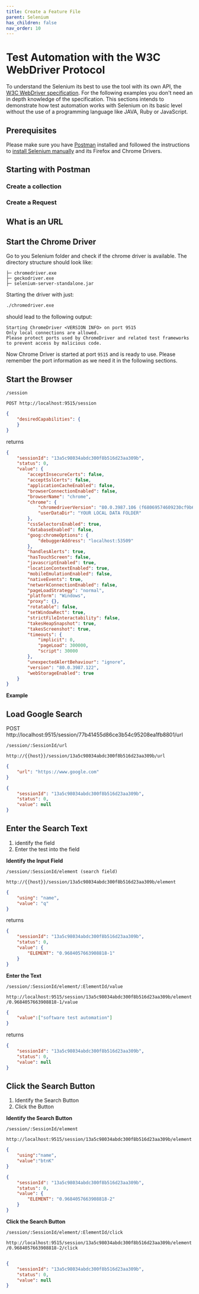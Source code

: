 ```yaml
---
title: Create a Feature File
parent: Selenium
has_children: false
nav_order: 10
---
```


# Test Automation with the W3C WebDriver Protocol

To understand the Selenium its best to use the tool with its own API, the 
[W3C WebDriver specification](https://w3c.github.io/webdriver/). For the following examples you don't need 
an in depth knowledge of the specification. This sections intends to demonstrate how test automation works
with Selenium on its basic level without the use of a programming language like JAVA, Ruby or JavaScript.

## Prerequisites

Please make sure you have [Postman](https://www.postman.com/downloads/) installed and followed the instructions to 
[install Selenium manually](../docs/WEB_SETUP.md#manual-installation-by-downloading-the-server-and-driver-files) and its Firefox and Chrome Drivers.

## Starting with Postman

### Create a collection

### Create a Request

## What is an URL

## Start the Chrome Driver

Go to you Selenium folder and check if the chrome driver is available. The directory structure should look like:

````text
├─ chromedriver.exe
├─ geckodriver.exe
├─ selenium-server-standalone.jar
````

Starting the driver with just:

````bash
./chromedriver.exe
````

should lead to the following output:

````text
Starting ChromeDriver <VERSION INFO> on port 9515
Only local connections are allowed.
Please protect ports used by ChromeDriver and related test frameworks to prevent access by malicious code.
````

Now Chrome Driver is started at port ``9515`` and is ready to use. Please remember the port information as we need it in
the following sections.

## Start the Browser


``/session``

``POST http://localhost:9515/session``

````json
{
    "desiredCapabilities": {
    }
}
````

returns 

````json
{
    "sessionId": "13a5c98034abdc300f8b516d23aa309b",
    "status": 0,
    "value": {
        "acceptInsecureCerts": false,
        "acceptSslCerts": false,
        "applicationCacheEnabled": false,
        "browserConnectionEnabled": false,
        "browserName": "chrome",
        "chrome": {
            "chromedriverVersion": "80.0.3987.106 (f68069574609230cf9b635cd784cfb1bf81bb53a-refs/branch-heads/3987@{#882})",
            "userDataDir": "YOUR LOCAL DATA FOLDER"
        },
        "cssSelectorsEnabled": true,
        "databaseEnabled": false,
        "goog:chromeOptions": {
            "debuggerAddress": "localhost:53509"
        },
        "handlesAlerts": true,
        "hasTouchScreen": false,
        "javascriptEnabled": true,
        "locationContextEnabled": true,
        "mobileEmulationEnabled": false,
        "nativeEvents": true,
        "networkConnectionEnabled": false,
        "pageLoadStrategy": "normal",
        "platform": "Windows",
        "proxy": {},
        "rotatable": false,
        "setWindowRect": true,
        "strictFileInteractability": false,
        "takesHeapSnapshot": true,
        "takesScreenshot": true,
        "timeouts": {
            "implicit": 0,
            "pageLoad": 300000,
            "script": 30000
        },
        "unexpectedAlertBehaviour": "ignore",
        "version": "80.0.3987.122",
        "webStorageEnabled": true
    }
}
````

**Example**



## Load Google Search

POST http://localhost:9515/session/77b41455d86ce3b54c95208ea1fb8801/url

``/session/:SessionId/url``

``http://{{host}}/session/13a5c98034abdc300f8b516d23aa309b/url``

````json
{
	"url": "https://www.google.com"
}
````

````json
{
    "sessionId": "13a5c98034abdc300f8b516d23aa309b",
    "status": 0,
    "value": null
}
````

## Enter the Search Text

1. identify the field
2. Enter the test into the field 

**Identify the Input Field**

``/session/:SessionId/element (search field)``

``http://{{host}}/session/13a5c98034abdc300f8b516d23aa309b/element``

````json
{
	"using": "name",
	"value": "q"
}
````

returns 

````json
{
    "sessionId": "13a5c98034abdc300f8b516d23aa309b",
    "status": 0,
    "value": {
        "ELEMENT": "0.9684057663908818-1"
    }
}
````

**Enter the Text**

``/session/:SessionId/element/:ElementId/value``

``http://localhost:9515/session/13a5c98034abdc300f8b516d23aa309b/element/0.9684057663908818-1/value``

````json
{
	"value":["software test automation"]
}
````

returns

````json
{
    "sessionId": "13a5c98034abdc300f8b516d23aa309b",
    "status": 0,
    "value": null
}
````


## Click the Search Button

1. Identify the Search Button
2. Click the Button

**Identify the Search Button**

``/session/:SessionId/element``

``http://localhost:9515/session/13a5c98034abdc300f8b516d23aa309b/element``

````json
{
	"using":"name",
	"value":"btnK"
}
````

````json
{
    "sessionId": "13a5c98034abdc300f8b516d23aa309b",
    "status": 0,
    "value": {
        "ELEMENT": "0.9684057663908818-2"
    }
}
````

**Click the Search Button**

``/session/:SessionId/element/:ElementId/click``

``http://localhost:9515/session/13a5c98034abdc300f8b516d23aa309b/element/0.9684057663908818-2/click``

````json

````

````json
{
    "sessionId": "13a5c98034abdc300f8b516d23aa309b",
    "status": 0,
    "value": null
}
````